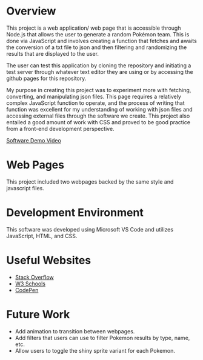 # Overview

This project is a web application/ web page that is accessible through Node.js that allows the user to generate a random Pokémon team. This is done via JavaScript and involves creating a function that fetches and awaits the conversion of a txt file to json and then filtering and randomizing the results that are displayed to the user.

The user can test this application by cloning the repository and initiating a test server through whatever text editor they are using or by accessing the github pages for this repository.

My purpose in creating this project was to experiment more with fetching, converting, and manipulating json files. This page requires a relatively complex JavaScript function to operate, and the process of writing that function was excellent for my understanding of working with json files and accessing external files through the software we create. This project also entailed a good amount of work with CSS and proved to be good practice from a front-end development perspective.

[Software Demo Video](https://youtu.be/drLKgO6LnaI)

# Web Pages

This project included two webpages backed by the same style and javascript files. 


# Development Environment

This software was developed using Microsoft VS Code and utilizes JavaScript, HTML, and CSS.  

# Useful Websites

* [Stack Overflow](https://stackoverflow.com)
* [W3 Schools](https://w3schools.com)
* [CodePen](https://codepen.io/Jordan1819)

# Future Work

* Add animation to transition between webpages.
* Add filters that users can use to filter Pokemon results by type, name, etc.
* Allow users to toggle the shiny sprite variant for each Pokemon.